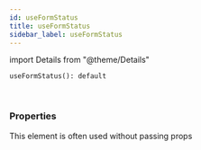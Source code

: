 ```yaml
---
id: useFormStatus
title: useFormStatus
sidebar_label: useFormStatus
---
```


import Details from "@theme/Details"


```tsx
useFormStatus(): default
```
<br/>



### Properties

This element is often used without passing props

